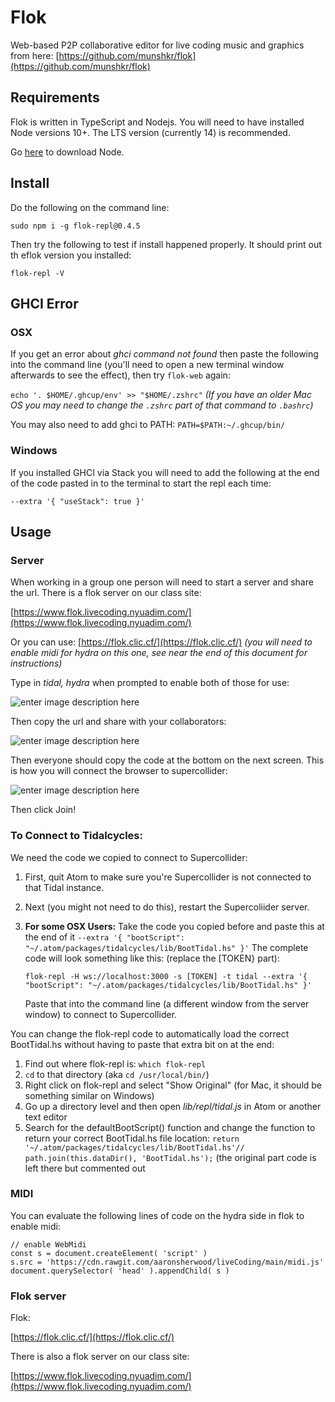 # Flok
Web-based P2P collaborative editor for live coding music and graphics from here: [https://github.com/munshkr/flok](https://github.com/munshkr/flok)

## Requirements

Flok is written in TypeScript and Nodejs. You will need to have installed Node versions 10+. The LTS version (currently 14) is recommended.

Go  [here](https://nodejs.org/)  to download Node.

## [](https://github.com/munshkr/flok#install)Install

Do the following on the command line:

`sudo npm i -g flok-repl@0.4.5`

Then try the following to test if install happened properly. It should print out th eflok version you installed:

`flok-repl -V` 

## GHCI Error

### OSX

If you get an error about *ghci command not found* then paste the following into the command line (you'll need to open a new terminal window afterwards to see the effect), then try `flok-web` again:

`echo '. $HOME/.ghcup/env' >> "$HOME/.zshrc"` 
*(If you have an older Mac OS you may need to change the `.zshrc` part of that command to `.bashrc`)*

You may also need to add ghci to PATH: `PATH=$PATH:~/.ghcup/bin/`

### Windows

If you installed GHCI via Stack you will need to add the following at the end of the code pasted in to the terminal to start the repl each time:

`--extra '{ "useStack": true }'`

## Usage

### Server

When working in a group one person will need to start a server and share the url. There is a flok server on our class site:

[https://www.flok.livecoding.nyuadim.com/](https://www.flok.livecoding.nyuadim.com/)

Or you can use: [https://flok.clic.cf/](https://flok.clic.cf/) *(you will need to enable midi for hydra on this one, see near the end of this document for instructions)*

Type in *tidal, hydra* when prompted to enable both of those for use:

![enter image description here](https://raw.githubusercontent.com/aaronsherwood/liveCoding/main/media/flok1.png)

Then copy the url and share with your collaborators:

![enter image description here](https://raw.githubusercontent.com/aaronsherwood/liveCoding/main/media/flok2.png)

Then everyone should copy the code at the bottom on the next screen. This is how you will connect the browser to supercollider:

![enter image description here](https://raw.githubusercontent.com/aaronsherwood/liveCoding/main/media/flok3.png)

Then click Join!

### To Connect to Tidalcycles:

We need the code we copied to connect to Supercollider:

 1. First, quit Atom to make sure you're Supercollider is not connected
    to that Tidal instance.
 2. Next (you might not need to do this), restart the Supercoliider server.
 3. **For some OSX Users:** Take the code you copied before and paste this at the end of it `--extra '{ "bootScript": "~/.atom/packages/tidalcycles/lib/BootTidal.hs" }'`
 	The complete code will look something like this: (replace the [TOKEN} part): 

	`flok-repl -H ws://localhost:3000 -s [TOKEN] -t tidal --extra '{ "bootScript": "~/.atom/packages/tidalcycles/lib/BootTidal.hs" }'` 
	
	Paste that into the command line (a different window from the server window) to connect to Supercollider.
	
You can change the flok-repl code to automatically load the correct BootTidal.hs without having to paste that extra bit on at the end:
 1. Find out where flok-repl is: `which flok-repl` 
 2. `cd` to that directory (aka `cd /usr/local/bin/`)
 3. Right click on flok-repl and select "Show Original" (for Mac, it should be something similar on Windows)
 4. Go up a directory level and then open *lib/repl/tidal.js* in Atom or another text editor
 5. Search for the defaultBootScript() function and change the function to return your correct BootTidal.hs file location: `return '~/.atom/packages/tidalcycles/lib/BootTidal.hs'// path.join(this.dataDir(), 'BootTidal.hs');` (the original part code is left there but commented out

### MIDI

You can evaluate the following lines of code on the hydra side in flok to enable midi:

```
// enable WebMidi
const s = document.createElement( 'script' )
s.src = 'https://cdn.rawgit.com/aaronsherwood/liveCoding/main/midi.js'
document.querySelector( 'head' ).appendChild( s )
```
	 
### Flok server

Flok:

[https://flok.clic.cf/](https://flok.clic.cf/)

There is also a flok server on our class site:

[https://www.flok.livecoding.nyuadim.com/](https://www.flok.livecoding.nyuadim.com/)

